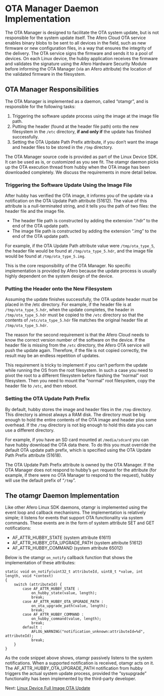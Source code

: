 # OTA Manager Daemon Implementation

The OTA Manager is designed to facilitate the OTA system update, but is not responsible for the system update itself. The Afero Cloud OTA service enables binary blobs to be sent to all devices in the field, such as new firmware or new configuration files, in a way that ensures the integrity of the delivery. The OTA service signs the firmware and sends it to a pool of devices. On each Linux device, the hubby application receives the firmware and validates the signature using the Afero Hardware Security Module before informing the OTA Manager (via an Afero attribute) the location of the validated firmware in the filesystem.

## OTA Manager Responsibilities

The OTA Manager is implemented as a daemon, called “otamgr”, and is responsible for the following tasks:

1. Triggering the software update process using the image at the image file path.
2. Putting the header (found at the header file path) onto the new filesystem in the `/etc` directory, **if and only if** the update has finished successfully.
3. Setting the OTA Update Path Prefix attribute, if you don’t want the image and header files to be stored in the `/tmp` directory.

The OTA Manager source code is provided as part of the Linux Device SDK. It can be used as is, or customized as you see fit. The otamgr daemon picks up the OTA execution thread from hubby when the OTA image has been downloaded completely. We discuss the requirements in more detail below.

### Triggering the Software Update Using the Image File

After hubby has verified the OTA image, it informs you of the update via a notification on the OTA Update Path attribute (51612). The value of this attribute is a null-terminated string, and it tells you the path of two files: the header file and the image file.

- The header file path is constructed by adding the extension “.hdr” to the end of the OTA update path.
- The image file path is constructed by adding the extension “.img” to the end of the OTA update path.

For example, if the OTA Update Path attribute value were `/tmp/ota_type_5`, the header file would be found at `/tmp/ota_type_5.hdr`, and the image file would be found at `/tmp/ota_type_5.img`.

This is the core responsibility of the OTA Manager. No specific implementation is provided by Afero because the update process is usually highly dependent on the system design of the device.

### Putting the Header onto the New Filesystem

Assuming the update finishes successfully, the OTA update header must be placed in the /etc directory. For example, if the header file is at `/tmp/ota_type_5.hdr`, when the update completes, the header in `/tmp/ota_type_5.hdr` must be copied to the `/etc` directory so that the contents of `/etc/ota_type_5.hdr` file matches the original header file at `/tmp/ota_type_5.hdr`.

The reason for the second requirement is that the Afero Cloud needs to know the correct version number of the software on the device. If the header file is missing from the `/etc` directory, the Afero OTA service will push the update again. Therefore, if the file is not copied correctly, the result may be an endless repetition of updates.

This requirement is tricky to implement if you can’t perform the update while running the OS from the root filesystem. In such a case you need to pivot the root to a different filesystem before flashing the “normal” root filesystem. Then you need to mount the “normal” root filesystem, copy the header file to `/etc`, and then reboot.

### Setting the OTA Update Path Prefix

By default, hubby stores the image and header files in the `/tmp` directory. This directory is almost always a RAM disk. The directory must be big enough to hold the entire contents of the OTA image and header plus some overhead. If the `/tmp` directory is not big enough to hold this data you can use a different directory.

For example, if you have an SD card mounted at `/media/sdcard` you can have hubby download the OTA data there. To do this you must override the default OTA update path prefix, which is specified using the OTA Update Path Prefix attribute (51618).

The OTA Update Path Prefix attribute is owned by the OTA Manager. If the OTA Manager does not respond to hubby’s `get` request for the attribute (for example, if there were no OTA Manager to respond to the request), hubby will use the default prefix of “`/tmp`”.

## The otamgr Daemon Implementation

Like other Afero Linux SDK daemons, otamgr is implemented using the event loop and callback mechanisms. The implementation is relatively simple; it listens for events that support OTA functionality via system commands. These events are in the form of system attribute SET and GET notifications:

- AF_ATTR_HUBBY_STATE (system attribute 61611)
- AF_ATTR_HUBBY_OTA_UPGRADE_PATH (system attribute 51612)
- AF_ATTR_HUBBY_COMMAND (system attribute 65012)

Below is the otamgr `on_notify` callback function that shows the implementation of these attributes:

```
static void on_notify(uint32_t attributeId, uint8_t *value, int length, void *context)
{
    switch (attributeId) {
        case AF_ATTR_HUBBY_STATE :
            on_hubby_state(value, length);
            break;
        case AF_ATTR_HUBBY_OTA_UPGRADE_PATH :
            on_ota_upgrade_path(value, length);
            break;
        case AF_ATTR_HUBBY_COMMAND :
            on_hubby_command(value, length);
            break;
        default :
            AFLOG_WARNING("notification_unknown:attributeId=%d", attributeId);
            break;
    }
}
```

As the code snippet above shows, otamgr passively listens to the system notifications. When a supported notification is received, otamgr acts on it. The AF_ATTR_HUBBY_OTA_UPGRADE_PATH notification from hubby triggers the actual system update process, provided the “sysupgrade” functionality has been implemented by the third-party developer.

 Next: [Linux Device Full Image OTA Update](../LinuxSDK-FullImageUpdate)